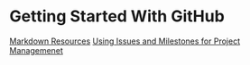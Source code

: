 # Getting Started With GitHub

[Markdown Resources](/MarkdownResources.md)
[Using Issues and Milestones for Project Managemenet]()
